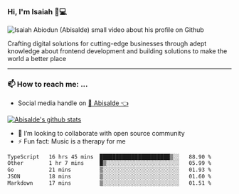 ### Hi, I'm Isaiah 🌻💻

<img src="https://res.cloudinary.com/abisalde/image/upload/c_scale,h_311,w_816/v1616039512/Abisalde_github.gif" alt="Isaiah Abiodun (Abisalde) small video about his profile on Github">

Crafting digital solutions for cutting-edge businesses through adept knowledge about frontend development and building solutions to make the world a better place
<hr>

### 📫 How to reach me: ...
- Social media handle on <a href="https://twitter.com/abisalde">🔔  Abisalde   👈</a>


[![Abisalde's github stats](https://github-readme-stats.vercel.app/api?username=abisalde)](https://github.com/abisalde/github-readme-stats)

- 👯 I’m looking to collaborate with open source community
- ⚡ Fun fact: Music is a therapy for me


<!--
**abisalde/Abisalde** is a ✨ _special_ ✨ repository because its `README.md` (this file) appears on your GitHub profile.

Here are some ideas to get you started:


- 👯 I’m looking to collaborate with open source community
- 🤔 I’m looking for help with ...
- 💬 Ask me about ...
- 📫 How to reach me: ...
- 😄 Pronouns: ...
- ⚡ Fun fact: ...
-->

<!--START_SECTION:waka-->

```txt
TypeScript   16 hrs 45 mins  ██████████████████████▒░░   88.90 %
Other        1 hr 7 mins     █▒░░░░░░░░░░░░░░░░░░░░░░░   05.99 %
Go           21 mins         ▒░░░░░░░░░░░░░░░░░░░░░░░░   01.93 %
JSON         18 mins         ▒░░░░░░░░░░░░░░░░░░░░░░░░   01.60 %
Markdown     17 mins         ▒░░░░░░░░░░░░░░░░░░░░░░░░   01.51 %
```

<!--END_SECTION:waka-->

